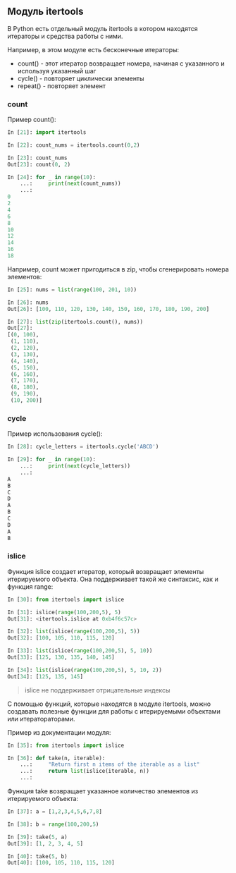 ## Модуль itertools

В Python есть отдельный модуль itertools в котором находятся итераторы и средства работы с ними.

Например, в этом модуле есть бесконечные итераторы:
* count() - этот итератор возвращает номера, начиная с указанного и используя указанный шаг
* cycle() - повторяет циклически элементы
* repeat() - повторяет элемент


### count

Пример count():
```python
In [21]: import itertools

In [22]: count_nums = itertools.count(0,2)

In [23]: count_nums
Out[23]: count(0, 2)

In [24]: for _ in range(10):
    ...:     print(next(count_nums))
    ...:
0
2
4
6
8
10
12
14
16
18

```

Например, count может пригодиться в zip, чтобы сгенерировать номера элементов:
```python
In [25]: nums = list(range(100, 201, 10))

In [26]: nums
Out[26]: [100, 110, 120, 130, 140, 150, 160, 170, 180, 190, 200]

In [27]: list(zip(itertools.count(), nums))
Out[27]:
[(0, 100),
 (1, 110),
 (2, 120),
 (3, 130),
 (4, 140),
 (5, 150),
 (6, 160),
 (7, 170),
 (8, 180),
 (9, 190),
 (10, 200)]
```

### cycle

Пример использования cycle():
```python
In [28]: cycle_letters = itertools.cycle('ABCD')

In [29]: for _ in range(10):
    ...:     print(next(cycle_letters))
    ...:
A
B
C
D
A
B
C
D
A
B

```

### islice

Функция islice создает итератор, который возвращает элементы итерируемого объекта.
Она поддерживает такой же синтаксис, как и функция range:
```python
In [30]: from itertools import islice

In [31]: islice(range(100,200,5), 5)
Out[31]: <itertools.islice at 0xb4f6c57c>

In [32]: list(islice(range(100,200,5), 5))
Out[32]: [100, 105, 110, 115, 120]

In [33]: list(islice(range(100,200,5), 5, 10))
Out[33]: [125, 130, 135, 140, 145]

In [34]: list(islice(range(100,200,5), 5, 10, 2))
Out[34]: [125, 135, 145]

```

> islice не поддерживает отрицательные индексы


С помощью функций, которые находятся в модуле itertools, можно создавать полезные функции для работы с итерируемыми объектами или итератораторами.

Пример из документации модуля:
```python
In [35]: from itertools import islice

In [36]: def take(n, iterable):
    ...:     "Return first n items of the iterable as a list"
    ...:     return list(islice(iterable, n))
    ...:
```

Функция take возвращает указанное количество элементов из итерируемого объекта:
```python
In [37]: a = [1,2,3,4,5,6,7,8]

In [38]: b = range(100,200,5)

In [39]: take(5, a)
Out[39]: [1, 2, 3, 4, 5]

In [40]: take(5, b)
Out[40]: [100, 105, 110, 115, 120]

```


